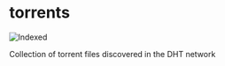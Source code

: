 torrents 
========
![Indexed](https://img.shields.io/badge/indexed-140648-blue)

Collection of torrent files discovered in the DHT network
